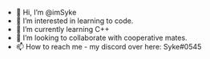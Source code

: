 - 👋 Hi, I’m @imSyke
- 👀 I’m interested in learning to code.
- 🌱 I’m currently learning C++
- 💞️ I’m looking to collaborate with cooperative mates.
- 📫 How to reach me - my discord over here: Syke#0545

<!---
imSyke/imSyke is a ✨ special ✨ repository because its `README.md` (this file) appears on your GitHub profile.
You can click the Preview link to take a look at your changes.
--->
